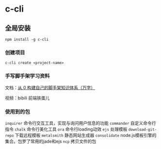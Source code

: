 # c-cli

## 全局安装
```
npm install -g c-cli
```

### 创建项目
```
c-cli create <project-name>
```

### 手写脚手架学习资料
文档：[从 0 构建自己的脚手架知识体系（万字）](https://juejin.cn/post/6966119324478079007)

视频：bibili 前端铁蛋儿

### 使用到的包
`inquirer` 命令行交互工具，实现与询问用户信息的功能
`commander` 自定义命令行指令
`chalk` 命令行美化工具
`ora` 命令行loading动效
`ejs` 处理模板
`download-git-repo` 下载远程模板
`metalsmith` 静态网站生成器
`consolidate` node.js模板引擎的集合。包罗了常用的jade和ejs
`ncp` 拷贝文件的包
